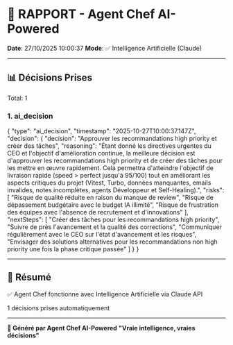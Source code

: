 # 🤖 RAPPORT - Agent Chef AI-Powered

**Date**: 27/10/2025 10:00:37
**Mode**: ✅ Intelligence Artificielle (Claude)

---

## 📊 Décisions Prises

Total: 1


### 1. ai_decision

{
  "type": "ai_decision",
  "timestamp": "2025-10-27T10:00:37.147Z",
  "decision": {
    "decision": "Approuver les recommandations high priority et créer des tâches",
    "reasoning": "Étant donné les directives urgentes du CEO et l'objectif d'amélioration continue, la meilleure décision est d'approuver les recommandations high priority et de créer des tâches pour les mettre en œuvre rapidement. Cela permettra d'atteindre l'objectif de livraison rapide (speed > perfect jusqu'à 95/100) tout en améliorant les aspects critiques du projet (Vitest, Turbo, données manquantes, emails invalides, notes incomplètes, agents Développeur et Self-Healing).",
    "risks": [
      "Risque de qualité réduite en raison du manque de review",
      "Risque de dépassement budgétaire avec le budget IA illimité",
      "Risque de frustration des équipes avec l'absence de recrutement et d'innovations"
    ],
    "nextSteps": [
      "Créer des tâches pour les recommandations high priority",
      "Suivre de près l'avancement et la qualité des corrections",
      "Communiquer régulièrement avec le CEO sur l'état d'avancement et les risques",
      "Envisager des solutions alternatives pour les recommandations non high priority une fois la phase critique passée"
    ]
  }
}


---

## 🎯 Résumé

✅ Agent Chef fonctionne avec Intelligence Artificielle via Claude API

1 décisions prises automatiquement

---

**🤖 Généré par Agent Chef AI-Powered**
**"Vraie intelligence, vraies décisions"**
